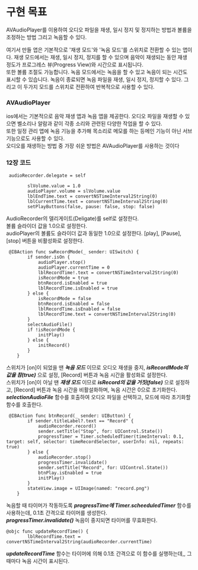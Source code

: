 # 구현 목표
AVAudioPlayer를 이용하여 오디오 파일을 재생, 일시 정지 및 정지하는 방법과 볼륨을 조정하는 방법 그리고 녹음할 수 있다.   


여기서 만들 앱은 기본적으로 '재생 모드'와 '녹음 모드'를 스위치로 전환할 수 있는 앱이다. 재생 모드에서는 재생, 일시 정지,
정지를 할 수 있으며 음악이 재생되는 동안 재생 정도가 프로그레스 뷰(Progress View)와 시간으로 표시됩니다.   
또한 볼륨 조절도 가능합니다. 녹음 모드에서는 녹음을 할 수 있고 녹음이 되는 시간도 표시할 수 있습니다. 녹음이 종료되면 녹음 파일을 재생,
일시 정지, 정지할 수 있다. 그리고 이 두가지 모드를 스위치로 전환하여 반복적으로 사용할 수 있다.

### AVAudioPlayer

ios에서는 기본적으로 음악 재생 앱과 녹음 앱을 제공한다. 오디오 파일을 재생할 수 있으면 벨소리나 알람과 같이 각종 소리와 관련된 다양한 작업을 할 수 있다.    
또한 일정 관리 앱에 녹음 기능을 추가해 목소리로 메모를 하는 등메인 기능이 아닌 서브 기능으로도 사용할 수 있다.     
오디오를 재생하는 방법 중 가장 쉬운 방법은 AVAudioPlayer를 사용하는 것이다



### 12장 코드

```
 audioRecorder.delegate = self
        
        slVolume.value = 1.0
        audioPlayer.volume = slVolume.value
        lblEndTime.text = convertNSTimeInterval2String(0)
        lblCurrentTime.text = convertNSTimeInterval2String(0)
        setPlayButtons(false, pause: false, stop: false)
```

AudioRecorder의 델리게이트(Deligate)를 self로 설정한다.     
볼륨 슬라이더 값을 1.0으로 설정한다.    
audioPlayer의 볼륨도 슬라이더 값과 동일한 1.0으로 설정한다.
[play], [Pause], [stop] 버튼을 비활성화로 설정한다.     


```
 @IBAction func swRecordMode(_ sender: UISwitch) {
        if sender.isOn {
            audioPlayer.stop()
            audioPlayer.currentTime = 0
            lblRecordTime!.text = convertNSTimeInterval2String(0)
            isRecordMode = true
            btnRecord.isEnabled = true
            lblRecordTime.isEnabled = true
        } else {
            isRecordMode = false
            btnRecord.isEnabled = false
            lblRecordTime.isEnabled = false
            lblRecordTime.text = convertNSTimeInterval2String(0)
        }
        selectAudioFile()
        if !isRecordMode {
            initPlay()
        } else {
            initRecord()
        }
    }
```

스위치가 [on]이 되었을 땐 ***녹음 모드*** 이므로 오디오 재생을 중지, ***isRecordMode의 값을 참(true)*** 으로 설정, [Record] 버튼과 녹음 시간을 활성화로 설정한다.    
스위치가 [on]이 아닐 땐 ***재생 모드*** 이므로 ***isRecord의 값을 거짓(false)*** 으로 설정하고, [Record] 버튼과 녹음 시간을 비활설화하며, 녹음 시간은 0으로 초기화한다.    
***selectionAudioFile*** 함수를 호출하여 오디오 파일을 선택하고, 모드에 따라 초기화할 함수를 호출한다.    


```
 @IBAction func btnRecord(_ sender: UIButton) {
        if sender.titleLabel?.text == "Record" {
            audioRecorder.record()
            sender.setTitle("Stop", for: UIControl.State())
            progressTimer = Timer.scheduledTimer(timeInterval: 0.1, target: self, selector: timeRecordSelector, userInfo: nil, repeats: true)
        } else {
            audioRecorder.stop()
            progressTimer.invalidate()
            sender.setTitle("Record", for: UIControl.State())
            btnPlay.isEnabled = true
            initPlay()
        }
        stateView.image = UIImage(named: "record.png")
    }
```
녹음할 때 타이머가 작동하도록 ***progressTime에 Timer.scheeduledTimer*** 함수를 사용하는데, 0.1초 간격으로 타이머를 생성한다.    
***progressTimer.invalidate()*** 녹음이 중지되면 타이머를 무효화한다.


```
@objc func updateRecordTime() {
        lblRecordTime.text = convertNSTimeInterval2String(audioRecorder.currentTime)
```

***updateRecordTime*** 함수는 타이머에 의해 0.1초 간격으로 이 함수를 실행하는데,, 그 때마다 녹음 시간이 표시된다.

